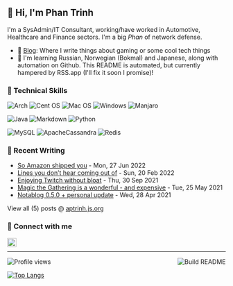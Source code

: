 ## 👋 Hi, I'm Phan Trinh

I'm a SysAdmin/IT Consultant, working/have worked in Automotive, Healthcare and Finance sectors. I'm a big *Phan* of network defense.

- 📝 [Blog](https://aptrinh.js.org/): Where I write things about gaming or some cool tech things    
- 🌱 I'm learning Russian, Norwegian (Bokmal) and Japanese, along with automation on Github. This README is automated, but currently hampered by RSS.app (I'll fix it soon I promise)!

### 💼 Technical Skills
![Arch](https://img.shields.io/badge/OS-Arch%20Linux-informational?logo=arch-linux&style=flat) 
![Cent OS](https://img.shields.io/badge/OS-CentOS-002260?style=flat&logo=centos) 
![Mac OS](https://img.shields.io/badge/OS-macOS-000000?style=flat&logo=macos) 
![Windows](https://img.shields.io/badge/OS-Windows-0078D6?style=flat&logo=windows) 
![Manjaro](https://img.shields.io/badge/OS-Manjaro-35BF5C?style=flat&logo=Manjaro)

![Java](https://img.shields.io/badge/Lang-Java-%23ED8B00.svg?style=flat&logo=java) 
![Markdown](https://img.shields.io/badge/Lang-Markdown-%23000000.svg?style=flat&logo=markdown) 
![Python](https://img.shields.io/badge/Lang-Python-3670A0?style=flat&logo=python)

![MySQL](https://img.shields.io/badge/DB-mySQL-%2300f.svg?style=flat&logo=mysql) 
![ApacheCassandra](https://img.shields.io/badge/DB-Cassandra-%231287B1.svg?style=flat&logo=apache-cassandra) 
![Redis](https://img.shields.io/badge/DB-Redis-%23DD0031.svg?style=flat&logo=redis)

### 📝 Recent Writing

<!-- writing starts -->
* [So Amazon shipped you](https://rss.app/articles/cb4e791f6f6d729c12444c5076d8bdc5010d5e2e0d38fde3dbf2860996cb61d5f251ad483484) - Mon, 27 Jun 2022
* [Lines you don’t hear coming out of](https://rss.app/articles/cb4e791f6f6d729c12444c5076d8bdc5010d5e2e0d38fdf2dbf1861e888f69d4af1baa522dc58c3deefe33268a0a57d73d89) - Sun, 20 Feb 2022
* [Enjoying Twitch without bloat](https://rss.app/articles/cb4e791f6f6d729c12444c5076d8bdc5010d5e2e0d38fdf5d5eb93198dcb6bcee517b14b3c818930b7bc32398248) - Thu, 30 Sep 2021
* [Magic the Gathering is a wonderful - and expensive](https://rss.app/articles/cb4e791f6f6d729c12444c5076d8bdc5010d5e2e0d38fdecd6e5ca1396cb70c8ec1ba04e3f9d8276abe63721) - Tue, 25 May 2021
* [Notablog 0.5.0 + personal update](https://rss.app/articles/cb4e791f6f6d729c12444c5076d8bdc5010d5e2e0d38fdefcdf686188989608ab24af512319c8334) - Wed, 28 Apr 2021
<!-- writing ends -->

View all (<!-- writing_count starts -->5<!-- writing_count ends -->) posts @ [aptrinh.js.org](https://aptrinh.js.org)

### 🤝 Connect with me
<a href="https://www.linkedin.com/in/anhphantrinh/"><img align="left" src="https://www.svgrepo.com/show/157006/linkedin.svg" alt="Phan Trinh | LinkedIn" width="21px"/></a>
</br>

---

<!--Thanks https://github.com/eugeneyan/eugeneyan/blob/master/README.md -->

![Profile views](https://gpvc.arturio.dev/aptrinh)<a href="https://github.com/aptrinh/aptrinh/actions"><img src="https://github.com/aptrinh/aptrinh/actions/workflows/README-build.yml/badge.svg" align="right" alt="Build README"></a>

[![Top Langs](https://github-readme-stats.vercel.app/api/top-langs/?username=aptrinh&layout=compact&theme=gruvbox_light&locale=ja)](https://github.com/anuraghazra/github-readme-stats)
